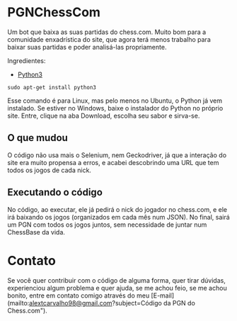 # PGNChessCom
Um bot que baixa as suas partidas do chess.com. Muito bom para a comunidade enxadrística do site, que agora terá menos trabalho para baixar suas partidas e poder analisá-las propriamente.

Ingredientes:
* [Python3](https://www.python.org/)   
```
sudo apt-get install python3
```
Esse comando é para Linux, mas pelo menos no Ubuntu, o Python já vem instalado.
Se estiver no Windows, baixe o instalador do Python no próprio site. Entre, clique na aba Download, escolha seu sabor e sirva-se.

## O que mudou
O código não usa mais o Selenium, nem Geckodriver, já que a interação do site era muito propensa a erros, e acabei descobrindo uma URL que tem todos os jogos de cada nick.

## Executando o código
No código, ao executar, ele já pedirá o nick do jogador no chess.com, e ele irá baixando os jogos (organizados em cada mês num JSON). No final, sairá um PGN com todos os jogos juntos, sem necessidade de juntar num ChessBase da vida.

# Contato
Se você quer contribuir com o código de alguma forma, quer tirar dúvidas, experienciou algum problema e quer ajuda, se me achou feio, se me achou bonito, entre em contato comigo através do meu [E-mail](mailto:alextcarvalho98@gmail.com?subject=Código da PGN do Chess.com").

